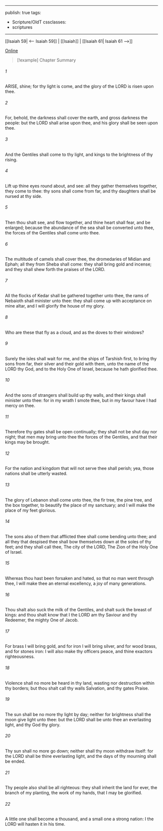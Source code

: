 

---
publish: true
tags:
  - Scripture/OldT
cssclasses:
  - scriptures
---
[[Isaiah 59| <-- Isaiah 59]] | [[Isaiah]] | [[Isaiah 61| Isaiah 61 -->]]

[Online](https://churchofjesuschrist.org/study/scriptures/ot/isa/60?lang=eng)

>[!example] Chapter Summary
>
###### 1
ARISE, shine; for thy light is come, and the glory of the LORD is risen upon thee.
###### 2
For, behold, the darkness shall cover the earth, and gross darkness the people: but the LORD shall arise upon thee, and his glory shall be seen upon thee.
###### 3
And the Gentiles shall come to thy light, and kings to the brightness of thy rising.
###### 4
Lift up thine eyes round about, and see: all they gather themselves together, they come to thee: thy sons shall come from far, and thy daughters shall be nursed at thy side.
###### 5
Then thou shalt see, and flow together, and thine heart shall fear, and be enlarged; because the abundance of the sea shall be converted unto thee, the forces of the Gentiles shall come unto thee.
###### 6
The multitude of camels shall cover thee, the dromedaries of Midian and Ephah; all they from Sheba shall come: they shall bring gold and incense; and they shall shew forth the praises of the LORD.
###### 7
All the flocks of Kedar shall be gathered together unto thee, the rams of Nebaioth shall minister unto thee: they shall come up with acceptance on mine altar, and I will glorify the house of my glory.
###### 8
Who are these that fly as a cloud, and as the doves to their windows?
###### 9
Surely the isles shall wait for me, and the ships of Tarshish first, to bring thy sons from far, their silver and their gold with them, unto the name of the LORD thy God, and to the Holy One of Israel, because he hath glorified thee.
###### 10
And the sons of strangers shall build up thy walls, and their kings shall minister unto thee: for in my wrath I smote thee, but in my favour have I had mercy on thee.
###### 11
Therefore thy gates shall be open continually; they shall not be shut day nor night; that men may bring unto thee the forces of the Gentiles, and that their kings may be brought.
###### 12
For the nation and kingdom that will not serve thee shall perish; yea, those nations shall be utterly wasted.
###### 13
The glory of Lebanon shall come unto thee, the fir tree, the pine tree, and the box together, to beautify the place of my sanctuary; and I will make the place of my feet glorious.
###### 14
The sons also of them that afflicted thee shall come bending unto thee; and all they that despised thee shall bow themselves down at the soles of thy feet; and they shall call thee, The city of the LORD, The Zion of the Holy One of Israel.
###### 15
Whereas thou hast been forsaken and hated, so that no man went through thee, I will make thee an eternal excellency, a joy of many generations.
###### 16
Thou shalt also suck the milk of the Gentiles, and shalt suck the breast of kings: and thou shalt know that I the LORD am thy Saviour and thy Redeemer, the mighty One of Jacob.
###### 17
For brass I will bring gold, and for iron I will bring silver, and for wood brass, and for stones iron: I will also make thy officers peace, and thine exactors righteousness.
###### 18
Violence shall no more be heard in thy land, wasting nor destruction within thy borders; but thou shalt call thy walls Salvation, and thy gates Praise.
###### 19
The sun shall be no more thy light by day; neither for brightness shall the moon give light unto thee: but the LORD shall be unto thee an everlasting light, and thy God thy glory.
###### 20
Thy sun shall no more go down; neither shall thy moon withdraw itself: for the LORD shall be thine everlasting light, and the days of thy mourning shall be ended.
###### 21
Thy people also shall be all righteous: they shall inherit the land for ever, the branch of my planting, the work of my hands, that I may be glorified.
###### 22
A little one shall become a thousand, and a small one a strong nation: I the LORD will hasten it in his time.



